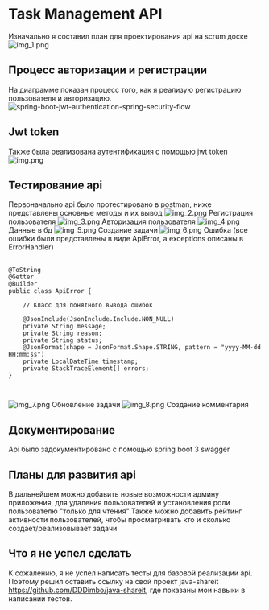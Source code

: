 # Task Management API

Изначально я составил план для проектирования api на scrum доске
![img_1.png](img_1.png)
## Процесс авторизации и регистрации
На диаграмме показан процесс того, как я реализую регистрацию пользователя и авторизацию.
![spring-boot-jwt-authentication-spring-security-flow](spring-boot-jwt-authentication-spring-security-flow.png)
## Jwt token
Также была реализована аутентификация с помощью jwt token
![img.png](img.png)
## Тестирование api
Первоначально api было протестировано в postman, ниже представлены основные методы и их вывод
![img_2.png](img_2.png)
Регистрация пользователя
![img_3.png](img_3.png)
Авторизация пользователя
![img_4.png](img_4.png)
Данные в бд
![img_5.png](img_5.png)
Создание задачи
![img_6.png](img_6.png)
Ошибка (все ошибки были представлены в виде ApiError, а exceptions описаны в ErrorHandler)
<pre>
  <code>
@ToString
@Getter
@Builder
public class ApiError {

    // Класс для понятного вывода ошибок

    @JsonInclude(JsonInclude.Include.NON_NULL)
    private String message;
    private String reason;
    private String status;
    @JsonFormat(shape = JsonFormat.Shape.STRING, pattern = "yyyy-MM-dd HH:mm:ss")
    private LocalDateTime timestamp;
    private StackTraceElement[] errors;
}

  </code>
</pre>
![img_7.png](img_7.png)
Обновление задачи
![img_8.png](img_8.png)
Создание комментария
## Документирование
Api было задокументировано с помощью spring boot 3 swagger
## Планы для развития api
В дальнейшем можно добавить новые возможности админу приложения, для удаления пользователей и установления роли пользователю "только для чтения"
Также можно добавить рейтинг активности пользователей, чтобы просматривать кто и сколько создает/реализовывает задачи
## Что я не успел сделать
К сожалению, я не успел написать тесты для базовой реализации api.
Поэтому решил оставить ссылку на свой проект java-shareit https://github.com/DDDimbo/java-shareit, где показаны мои навыки в написании тестов.
